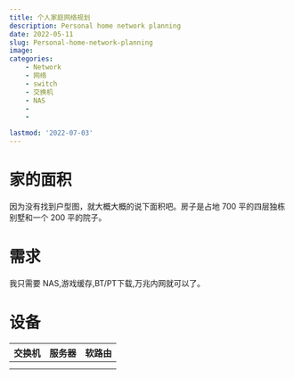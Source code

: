 ```yaml
---
title: 个人家庭网络规划
description: Personal home network planning
date: 2022-05-11
slug: Personal-home-network-planning
image: 
categories:
    - Network
    - 网络
    - switch
    - 交换机
    - NAS
    - 
    - 

lastmod: '2022-07-03'
---
```


# 家的面积
因为没有找到户型图，就大概大概的说下面积吧。房子是占地 700 平的四层独栋别墅和一个 200 平的院子。

# 需求
我只需要 NAS,游戏缓存,BT/PT下载,万兆内网就可以了。

# 设备
| 交换机      | 服务器 | 软路由 |
| ----------- | ----------- | ----------- |
|       |        |  |
|    |         |   |
